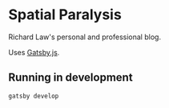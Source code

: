 # Spatial Paralysis

Richard Law's personal and professional blog.

Uses [Gatsby.js](github.com:alpha-beta-soup/alpha-beta-soup.github.io.git).

## Running in development

`gatsby develop`
